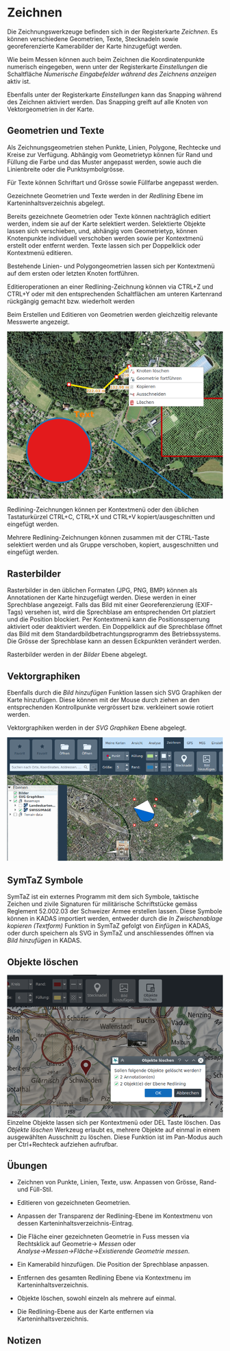 # Zeichnen

Die Zeichnungswerkzeuge befinden sich in der Registerkarte *Zeichnen*. Es können verschiedene Geometrien, Texte, Stecknadeln sowie georeferenzierte Kamerabilder der Karte hinzugefügt werden.

Wie beim Messen können auch beim Zeichnen die Koordinatenpunkte numerisch eingegeben, wenn unter der Registerkarte *Einstellungen* die Schaltfläche *Numerische Eingabefelder während des Zeichnens anzeigen* aktiv ist.

Ebenfalls unter der Registerkarte *Einstellungen* kann das Snapping während des Zeichnen aktiviert werden. Das Snapping greift auf alle Knoten von Vektorgeometrien in der Karte.

## Geometrien und Texte

Als Zeichnungsgeometrien stehen Punkte, Linien, Polygone, Rechtecke und Kreise zur Verfügung. Abhängig vom Geometrietyp können für Rand und Füllung die Farbe und das Muster angepasst werden, sowie auch die Linienbreite oder die Punktsymbolgrösse.

Für Texte können Schriftart und Grösse sowie Füllfarbe angepasst werden.

Gezeichnete Geometrien und Texte werden in der *Redlining* Ebene im Karteninhaltsverzeichnis abgelegt.

Bereits gezeichnete Geometrien oder Texte können nachträglich editiert werden, indem sie auf der Karte selektiert werden. Selektierte Objekte lassen sich verschieben, und, abhängig vom Geometrietyp, können Knotenpunkte individuell verschoben werden sowie per Kontextmenü erstellt oder entfernt werden. Texte lassen sich per Doppelklick oder Kontextmenü editieren.

Bestehende Linien- und Polygongeometrien lassen sich per Kontextmenü auf dem ersten oder letzten Knoten fortführen.

Editieroperationen an einer Redlining-Zeichnung können via CTRL+Z und CTRL+Y oder mit den entsprechenden Schaltflächen am unteren Kartenrand rückgängig gemacht bzw. wiederholt werden

Beim Erstellen und Editieren von Geometrien werden gleichzeitig relevante Messwerte angezeigt.

<img src="../media/image6.png" />

Redlining-Zeichnungen können per Kontextmenü oder den üblichen Tastaturkürzel CTRL+C, CTRL+X und CTRL+V kopiert/ausgeschnitten und eingefügt werden.

Mehrere Redlining-Zeichnungen können zusammen mit der CTRL-Taste selektiert werden und als Gruppe verschoben, kopiert, ausgeschnitten und eingefügt werden.


## Rasterbilder

Rasterbilder in den üblichen Formaten (JPG, PNG, BMP) können als Annotationen der Karte hinzugefügt werden. Diese werden in einer Sprechblase angezeigt. Falls das Bild mit einer Georeferenzierung (EXIF-Tags) versehen ist, wird die Sprechblase am entsprechenden Ort platziert und die Position blockiert. Per Kontextmenü kann die Positionssperrung aktiviert oder deaktiviert werden. Ein Doppelklick auf die Sprechblase öffnet das Bild mit dem Standardbildbetrachtungsprogramm des Betriebssystems. Die Grösse der Sprechblase kann an dessen Eckpunkten verändert werden.

Rasterbilder werden in der *Bilder* Ebene abgelegt.

## Vektorgraphiken

Ebenfalls durch die *Bild hinzufügen* Funktion lassen sich SVG Graphiken der Karte hinzufügen. Diese können mit der Mouse durch ziehen an den entsprechenden Kontrollpunkte vergrössert bzw. verkleinert sowie rotiert werden.

Vektorgraphiken werden in der *SVG Graphiken* Ebene abgelegt.

<img src="../media/image7.png" />

## SymTaZ Symbole

SymTaZ ist ein externes Programm mit dem sich Symbole, taktische Zeichen und zivile Signaturen für militärische Schriftstücke gemäss Reglement 52.002.03 der Schweizer Armee erstellen lassen. Diese Symbole können in KADAS importiert werden, entweder durch die *In Zwischenablage kopieren (Textform)* Funktion in SymTaZ gefolgt von *Einfügen* in KADAS, oder durch speichern als SVG in SymTaZ und anschliessendes öffnen via *Bild hinzufügen* in KADAS.


## Objekte löschen

<img src="../media/image8.png" />Einzelne Objekte lassen sich per Kontextmenü oder DEL Taste löschen. Das *Objekte löschen* Werkzeug erlaubt es, mehrere Objekte auf einmal in einem ausgewählten Ausschnitt zu löschen. Diese Funktion ist im Pan-Modus auch per Ctrl+Rechteck aufziehen aufrufbar.

## Übungen

-   Zeichnen von Punkte, Linien, Texte, usw. Anpassen von Grösse, Rand- und Füll-Stil.

-   Editieren von gezeichneten Geometrien.

-   Anpassen der Transparenz der Redlining-Ebene im Kontextmenu von dessen Karteninhaltsverzeichnis-Eintrag.

-   Die Fläche einer gezeichneten Geometrie in Fuss messen via Rechtsklick auf Geometrie→ *Messen* oder *Analyse→Messen→Fläche→Existierende Geometrie messen*.

-   Ein Kamerabild hinzufügen. Die Position der Sprechblase anpassen.

-   Entfernen des gesamten Redlining Ebene via Kontextmenu im Karteninhaltsverzeichnis.

-   Objekte löschen, sowohl einzeln als mehrere auf einmal.

-   Die Redlining-Ebene aus der Karte entfernen via Karteninhaltsverzeichnis.

## Notizen


